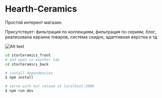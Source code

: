 # Hearth-Ceramics

Простой интерент магазин. 

Присутствует: фильтрация по коллекциям, фильтрация по сериям, блог, реализована карзина товаров, система скидок, адаптивная верстка и тд

![Alt text](https://i.ibb.co/PtyMz7z/Screenshot-from-2022-01-26-14-02-17.png "Главная hearth-ceramics")

```bash
cd storCeramics_front
# and open in another tab
cd storCeramics_back

# install dependencies
$ npm install

# serve with hot reload at localhost:3000
$ npm run dev


```
